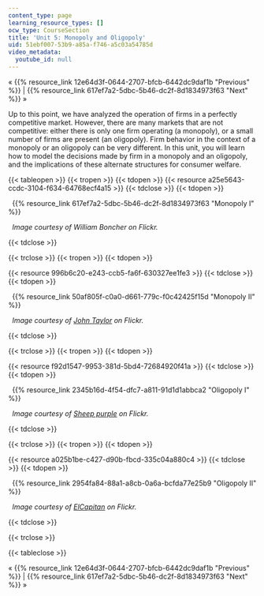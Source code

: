 ```yaml
---
content_type: page
learning_resource_types: []
ocw_type: CourseSection
title: 'Unit 5: Monopoly and Oligopoly'
uid: 51ebf007-53b9-a85a-f746-a5c03a54785d
video_metadata:
  youtube_id: null
---
```


« {{% resource_link 12e64d3f-0644-2707-bfcb-6442dc9daf1b "Previous" %}} | {{% resource_link 617ef7a2-5dbc-5b46-dc2f-8d1834973f63 "Next" %}} »

Up to this point, we have analyzed the operation of firms in a perfectly competitive market. However, there are many markets that are not competitive: either there is only one firm operating (a monopoly), or a small number of firms are present (an oligopoly). Firm behavior in the context of a monopoly or an oligopoly can be very different. In this unit, you will learn how to model the decisions made by firm in a monopoly and an oligopoly, and the implications of these alternate structures for consumer welfare.

{{< tableopen >}}
{{< tropen >}}
{{< tdopen >}}
{{< resource a25e5643-ccdc-3104-f634-64768ecf4a15 >}}
{{< tdclose >}}
{{< tdopen >}}


  {{% resource_link 617ef7a2-5dbc-5b46-dc2f-8d1834973f63 "Monopoly I" %}}

  _Image courtesy of William Boncher on Flickr._


{{< tdclose >}}

{{< trclose >}}
{{< tropen >}}
{{< tdopen >}}
  
{{< resource 996b6c20-e243-ccb5-fa6f-630327ee1fe3 >}}
{{< tdclose >}}
{{< tdopen >}}


  {{% resource_link 50af805f-c0a0-d661-779c-f0c42425f15d "Monopoly II" %}}

  _Image courtesy of [John Taylor](http://www.flickr.com/photos/jbtaylor/5566452462/in/photostream/) on Flickr._


{{< tdclose >}}

{{< trclose >}}
{{< tropen >}}
{{< tdopen >}}
  
{{< resource f92d1547-9953-381d-5bd4-72684920f41a >}}
{{< tdclose >}}
{{< tdopen >}}


  {{% resource_link 2345b16d-4f54-dfc7-a811-91d1d1abbca2 "Oligopoly I" %}}

  _Image courtesy of [Sheep purple](http://www.flickr.com/photos/sheeppurple/2665016444/) on Flickr._


{{< tdclose >}}

{{< trclose >}}
{{< tropen >}}
{{< tdopen >}}
  
{{< resource a025b1be-c427-d90b-fbcd-335c04a880c4 >}}
{{< tdclose >}}
{{< tdopen >}}


  {{% resource_link 2954fa84-88a1-a8cb-0a6a-bcfda77e25b9 "Oligopoly II" %}}

  _Image courtesy of [ElCapitan](http://www.flickr.com/photos/elcapitan/2388687600/in/photostream/) on Flickr._


{{< tdclose >}}

{{< trclose >}}

{{< tableclose >}}

« {{% resource_link 12e64d3f-0644-2707-bfcb-6442dc9daf1b "Previous" %}} | {{% resource_link 617ef7a2-5dbc-5b46-dc2f-8d1834973f63 "Next" %}} »